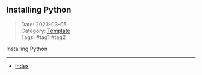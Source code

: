  ## Installing Python
 
>Date: 2023-03-05  
>Category: [Template](00Template.md)  
>Tags: #tag1 #tag2 

Installing Python

---
- [index](index.md)